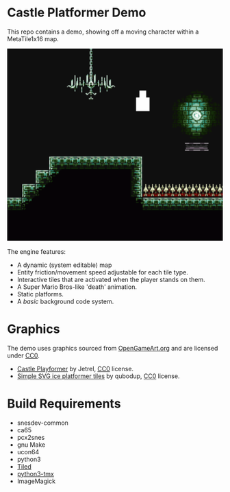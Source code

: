 Castle Platformer Demo
======================

This repo contains a demo, showing off a moving character within a
MetaTile1x16 map.

<img src="screenshot.png?raw=true" alt="Castle Platformer Demo Screenshot" width="512" height="448">

The engine features:

 * A dynamic (system editable) map
 * Entity friction/movement speed adjustable for each tile type.
 * Interactive tiles that are activated when the player stands on them.
 * A Super Mario Bros-like 'death' animation.
 * Static platforms.
 * A *basic* background code system.


Graphics
========
The demo uses graphics sourced from [OpenGameArt.org](http://opengameart.org/)
and are licensed under [CC0](http://creativecommons.org/publicdomain/zero/1.0/).

 * [Castle Playformer](http://opengameart.org/content/castle-platformer) by Jetrel, [CC0](http://creativecommons.org/publicdomain/zero/1.0/) license.
 * [Simple SVG ice platformer tiles](http://opengameart.org/content/simple-svg-ice-platformer-tiles-16x16-16x96-96x16) by qubodup, [CC0](http://creativecommons.org/publicdomain/zero/1.0/) license.


Build Requirements
===================
 * snesdev-common
 * ca65
 * pcx2snes
 * gnu Make
 * ucon64
 * python3
 * [Tiled](http://www.mapeditor.org/)
 * [python3-tmx](http://python-tmx.nongnu.org/)
 * ImageMagick

